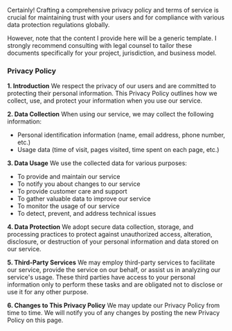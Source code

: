 Certainly! Crafting a comprehensive privacy policy and terms of service is crucial for maintaining trust with your users and for compliance with various data protection regulations globally.

However, note that the content I provide here will be a generic template. I strongly recommend consulting with legal counsel to tailor these documents specifically for your project, jurisdiction, and business model.

### Privacy Policy

**1. Introduction**
We respect the privacy of our users and are committed to protecting their personal information. This Privacy Policy outlines how we collect, use, and protect your information when you use our service.

**2. Data Collection**
When using our service, we may collect the following information:
- Personal identification information (name, email address, phone number, etc.)
- Usage data (time of visit, pages visited, time spent on each page, etc.)

**3. Data Usage**
We use the collected data for various purposes:
- To provide and maintain our service
- To notify you about changes to our service
- To provide customer care and support
- To gather valuable data to improve our service
- To monitor the usage of our service
- To detect, prevent, and address technical issues

**4. Data Protection**
We adopt secure data collection, storage, and processing practices to protect against unauthorized access, alteration, disclosure, or destruction of your personal information and data stored on our service.

**5. Third-Party Services**
We may employ third-party services to facilitate our service, provide the service on our behalf, or assist us in analyzing our service's usage. These third parties have access to your personal information only to perform these tasks and are obligated not to disclose or use it for any other purpose.

**6. Changes to This Privacy Policy**
We may update our Privacy Policy from time to time. We will notify you of any changes by posting the new Privacy Policy on this page.